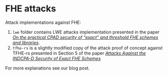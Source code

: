# FHE attacks

Attack implementations against FHE:

1. `lwe` folder contains LWE attacks implementation presented in the paper [*On the practical CPAD security of “exact” and threshold FHE schemes and libraries*](https://eprint.iacr.org/2024/116).
2. `tfhe-rs` is a slightly modified copy of the attack proof of concept against TFHE-rs presented in Section 5 of the paper [*Attacks Against the INDCPA-D Security of Exact FHE Schemes*](https://eprint.iacr.org/2024/127)

For more explanations see our blog post.
